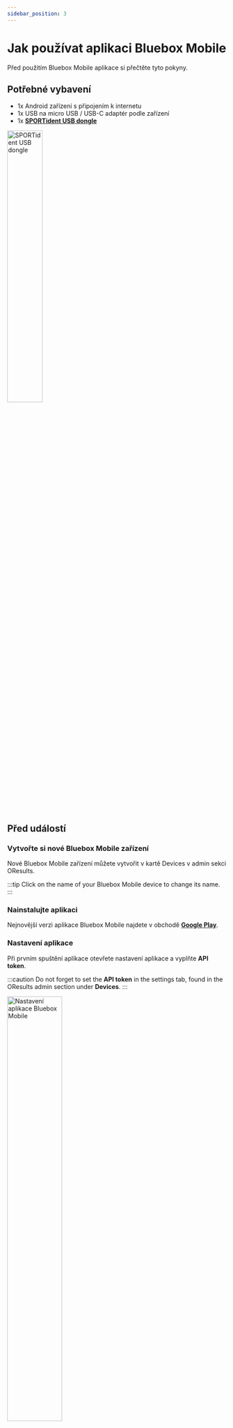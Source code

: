 ```yaml
---
sidebar_position: 3
---
```


# Jak používat aplikaci Bluebox Mobile

Před použitím Bluebox Mobile aplikace si přečtěte tyto pokyny.

## Potřebné vybavení

- 1x Android zařízení s připojením k internetu
- 1x USB na micro USB / USB-C adaptér podle zařízení
- 1x **[SPORTident USB dongle](https://www.sportident.com/documents/si-radio/SRR-Kit/SPORTident_SRR-Dongle.pdf)**

<img src="/img/srr-dongle.png" width="40%" alt="SPORTident USB dongle" />

## Před událostí

### Vytvořte si nové Bluebox Mobile zařízení

Nové Bluebox Mobile zařízení můžete vytvořit v kartě Devices v admin sekci OResults.

:::tip
Click on the name of your Bluebox Mobile device to change its name.
:::

### Nainstalujte aplikaci

Nejnovější verzi aplikace Bluebox Mobile najdete v obchodě **[Google Play](https://play.google.com/store/apps/details?id=eu.oresults.bluebox)**.

### Nastavení aplikace

Při prvním spuštění aplikace otevřete nastavení aplikace a vyplňte **API token**.

:::caution
Do not forget to set the **API token** in the settings tab, found in the OResults admin section under **Devices**.
:::

<img src="/img/bb-mobile-settings.jpg" width="50%" alt="Nastavení aplikace Bluebox Mobile" />

### Připojte USB dongle

Připojte SPORTident USB dongle k zařízení pomocí adaptéru USB na micro USB / USB-C podle vlastního výběru.

<img src="/img/mobile-dongle.svg" width="45%" alt="Telefon s klíčem" />

### Poznámky

* Aplikace se ke SPORTident USB donglu připojí automaticky, dávejte však pozor abyste potvrdili žádosti o oprávnění (včetně checkboxu "povolit vždy"), díky tomu se aplikace připojí k donglu i při zamčené obrazovce pokud dojde k narušení kontaktu.
* Pokud nepovolíte aplikaci přístup k poloze, síla signálu nebude posílána do OResults a nezobrazí se vám v administraci závodu.
* Aplikace zabraňuje přechodu telefonu do režimu spánku. Nenechávejte aplikaci spuštěnou na pozadí, pokud ji nepoužíváte, vybíjí to baterii.
* **Na obrazovce zařízení** se zobrazují příchozí údery (zeleně) a zprávy o stavu připojení klíče (žlutě). **Záložka Punches** zobrazuje uložená ražení a jejich stav *send / not send yet*.

:::caution Pozor
**Zajistěte internetové připojení**

Make sure that your device is connected to the Internet in the place of your radio control.
:::

## V den závodu

### Umístění zařízení

:::danger
Connected USB dongle must be placed at approximately **the same height as the SI stations** at a **maximum distance of 2 metres** to ensure reliable detection of punch records.
:::

### Monitorování
> Viz **[Monitoring zařízení](../blueboxes/device-monitoring)**